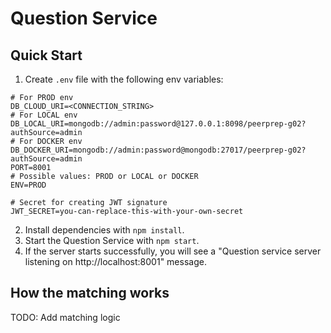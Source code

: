 # Question Service

## Quick Start

1. Create `.env` file with the following env variables:
```
# For PROD env
DB_CLOUD_URI=<CONNECTION_STRING>
# For LOCAL env
DB_LOCAL_URI=mongodb://admin:password@127.0.0.1:8098/peerprep-g02?authSource=admin
# For DOCKER env
DB_DOCKER_URI=mongodb://admin:password@mongodb:27017/peerprep-g02?authSource=admin
PORT=8001
# Possible values: PROD or LOCAL or DOCKER
ENV=PROD

# Secret for creating JWT signature
JWT_SECRET=you-can-replace-this-with-your-own-secret
```
2. Install dependencies with `npm install`.
3. Start the Question Service with `npm start`.
4. If the server starts successfully, you will see a "Question service server listening on http://localhost:8001" message.


## How the matching works
TODO: Add matching logic
